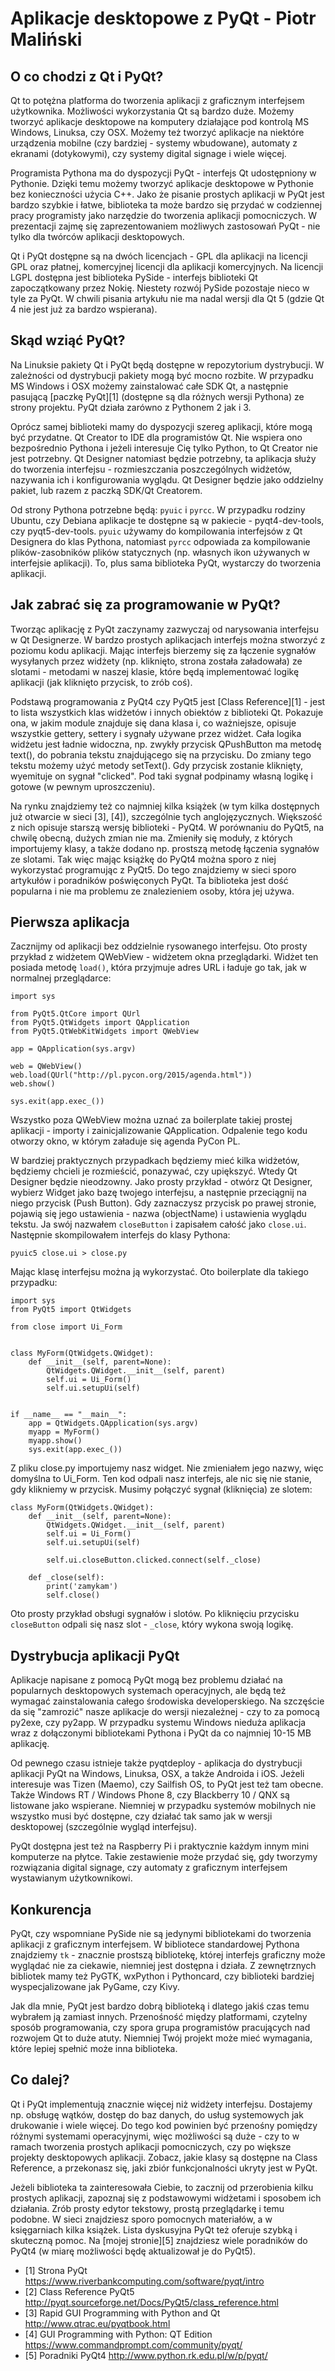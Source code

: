 # Aplikacje desktopowe z PyQt -  Piotr Maliński

## O co chodzi z Qt i PyQt?

Qt to potężna platforma do tworzenia aplikacji z graficznym interfejsem użytkownika. Możliwości wykorzystania Qt są bardzo duże. Możemy tworzyć aplikacje desktopowe na komputery działające pod kontrolą MS Windows, Linuksa, czy OSX. Możemy też tworzyć aplikacje na niektóre urządzenia mobilne (czy bardziej - systemy wbudowane), automaty z ekranami (dotykowymi), czy systemy digital signage i wiele więcej.

Programista Pythona ma do dyspozycji PyQt - interfejs Qt udostępniony w Pythonie. Dzięki temu możemy tworzyć aplikacje desktopowe w Pythonie bez konieczności użycia C++. Jako że pisanie prostych aplikacji w PyQt jest bardzo szybkie i łatwe, biblioteka ta może bardzo się przydać w codziennej pracy programisty jako narzędzie do tworzenia aplikacji pomocniczych. W prezentacji zajmę się zaprezentowaniem możliwych zastosowań PyQt - nie tylko dla twórców aplikacji desktopowych.

Qt i PyQt dostępne są na dwóch licencjach - GPL dla aplikacji na licencji GPL oraz płatnej, komercyjnej licencji dla aplikacji komercyjnych. Na licencji LGPL dostępna jest biblioteka PySide - interfejs biblioteki Qt zapoczątkowany przez Nokię. Niestety rozwój PySide pozostaje nieco w tyle za PyQt. W chwili pisania artykułu nie ma nadal wersji dla Qt 5 (gdzie Qt 4 nie jest już za bardzo wspierana).


## Skąd wziąć PyQt?

Na Linuksie pakiety Qt i PyQt będą dostępne w repozytorium dystrybucji. W zależności od dystrybucji pakiety mogą być mocno rozbite. W przypadku MS Windows i OSX możemy zainstalować całe SDK Qt, a następnie pasującą [paczkę PyQt][1] (dostępne są dla różnych wersji Pythona) ze strony projektu. PyQt działa zarówno z Pythonem 2 jak i 3.

Oprócz samej biblioteki mamy do dyspozycji szereg aplikacji, które mogą być przydatne. Qt Creator to IDE dla programistów Qt. Nie wspiera ono bezpośrednio Pythona i jeżeli interesuje Cię tylko Python, to Qt Creator nie jest potrzebny. Qt Designer natomiast będzie potrzebny, ta aplikacja służy do tworzenia interfejsu - rozmieszczania poszczególnych widżetów, nazywania ich i konfigurowania wyglądu. Qt Designer będzie jako oddzielny pakiet, lub razem z paczką SDK/Qt Creatorem.

Od strony Pythona potrzebne będą: `pyuic` i `pyrcc`. W przypadku rodziny Ubuntu, czy Debiana aplikacje te dostępne są w pakiecie - pyqt4-dev-tools, czy pyqt5-dev-tools. `pyuic` używamy do kompilowania interfejsów z Qt Designera do klas Pythona, natomiast `pyrcc` odpowiada za kompilowanie plików-zasobników plików statycznych (np. własnych ikon używanych w interfejsie aplikacji). To, plus sama biblioteka PyQt, wystarczy do tworzenia aplikacji.


## Jak zabrać się za programowanie w PyQt?

Tworząc aplikację z PyQt zaczynamy zazwyczaj od narysowania interfejsu w Qt Designerze. W bardzo prostych aplikacjach interfejs można stworzyć z poziomu kodu aplikacji. Mając interfejs bierzemy się za łączenie sygnałów wysyłanych przez widżety (np. kliknięto, strona została załadowała) ze slotami - metodami w naszej klasie, które będą implementować logikę aplikacji (jak kliknięto przycisk, to zrób coś).

Podstawą programowania z PyQt4 czy PyQt5 jest [Class Reference][1] - jest to lista wszystkich klas widżetów i innych obiektów z biblioteki Qt. Pokazuje ona, w jakim module znajduje się dana klasa i, co ważniejsze, opisuje wszystkie gettery, settery i sygnały używane przez widżet. Cała logika widżetu jest ładnie widoczna, np. zwykły przycisk QPushButton ma metodę text(), do pobrania tekstu znajdującego się na przycisku. Do zmiany tego tekstu możemy użyć metody setText(). Gdy przycisk zostanie kliknięty, wyemituje on sygnał "clicked". Pod taki sygnał podpinamy własną logikę i gotowe (w pewnym uproszczeniu).

Na rynku znajdziemy też co najmniej kilka książek (w tym kilka dostępnych już otwarcie w sieci [3], [4]), szczególnie tych anglojęzycznych. Większość z nich opisuje starszą wersję biblioteki - PyQt4. W porównaniu do PyQt5, na chwilę obecną, dużych zmian nie ma. Zmieniły się moduły, z których importujemy klasy, a także dodano np. prostszą metodę łączenia sygnałów ze slotami. Tak więc mając książkę do PyQt4 można sporo z niej wykorzystać programując z PyQt5. Do tego znajdziemy w sieci sporo artykułów i poradników poświęconych PyQt. Ta biblioteka jest dość popularna i nie ma problemu ze znalezieniem osoby, która jej używa.


## Pierwsza aplikacja

Zacznijmy od aplikacji bez oddzielnie rysowanego interfejsu. Oto prosty przykład z widżetem QWebView - widżetem okna przeglądarki. Widżet ten posiada metodę `load()`, która przyjmuje adres URL i ładuje go tak, jak w normalnej przeglądarce:

    import sys

    from PyQt5.QtCore import QUrl
    from PyQt5.QtWidgets import QApplication
    from PyQt5.QtWebKitWidgets import QWebView

    app = QApplication(sys.argv)

    web = QWebView()
    web.load(QUrl("http://pl.pycon.org/2015/agenda.html"))
    web.show()

    sys.exit(app.exec_())

Wszystko poza QWebView można uznać za boilerplate takiej prostej aplikacji - importy i zainicjalizowanie QApplication. Odpalenie tego kodu otworzy okno, w którym załaduje się agenda PyCon PL.

W bardziej praktycznych przypadkach będziemy mieć kilka widżetów, będziemy chcieli je rozmieścić, ponazywać, czy upiększyć. Wtedy Qt Designer będzie nieodzowny. Jako prosty przykład - otwórz Qt Designer, wybierz Widget jako bazę twojego interfejsu, a następnie przeciągnij na niego przycisk (Push Button). Gdy zaznaczysz przycisk po prawej stronie, pojawią się jego ustawienia - nazwa (objectName) i ustawienia wyglądu tekstu. Ja swój nazwałem `closeButton` i zapisałem całość jako `close.ui`. Następnie skompilowałem interfejs do klasy Pythona:

    pyuic5 close.ui > close.py

Mając klasę interfejsu można ją wykorzystać. Oto boilerplate dla takiego przypadku:

    import sys
    from PyQt5 import QtWidgets

    from close import Ui_Form


    class MyForm(QtWidgets.QWidget):
        def __init__(self, parent=None):
            QtWidgets.QWidget.__init__(self, parent)
            self.ui = Ui_Form()
            self.ui.setupUi(self)


    if __name__ == "__main__":
        app = QtWidgets.QApplication(sys.argv)
        myapp = MyForm()
        myapp.show()
        sys.exit(app.exec_())

Z pliku close.py importujemy nasz widget. Nie zmieniałem jego nazwy, więc domyślna to Ui_Form. Ten kod odpali nasz interfejs, ale nic się nie stanie, gdy klikniemy w przycisk. Musimy połączyć sygnał (kliknięcia) ze slotem:

    class MyForm(QtWidgets.QWidget):
        def __init__(self, parent=None):
            QtWidgets.QWidget.__init__(self, parent)
            self.ui = Ui_Form()
            self.ui.setupUi(self)

            self.ui.closeButton.clicked.connect(self._close)

        def _close(self):
            print('zamykam')
            self.close()

Oto prosty przykład obsługi sygnałów i slotów. Po kliknięciu przycisku `closeButton` odpali się nasz slot - `_close`, który wykona swoją logikę.


## Dystrybucja aplikacji PyQt

Aplikacje napisane z pomocą PyQt mogą bez problemu działać na popularnych desktopowych systemach operacyjnych, ale będą też wymagać zainstalowania całego środowiska developerskiego. Na szczęście da się "zamrozić" nasze aplikacje do wersji niezależnej - czy to za pomocą py2exe, czy py2app. W przypadku systemu Windows nieduża aplikacja wraz z dołączonymi bibliotekami Pythona i PyQt da co najmniej 10-15 MB aplikację.

Od pewnego czasu istnieje także pyqtdeploy - aplikacja do dystrybucji aplikacji PyQt na Windows, Linuksa, OSX, a także Androida i iOS. Jeżeli interesuje was Tizen (Maemo), czy Sailfish OS, to PyQt jest też tam obecne. Także Windows RT / Windows Phone 8, czy Blackberry 10 / QNX są listowane jako wspierane. Niemniej w przypadku systemów mobilnych nie wszystko musi być dostępne, czy działać tak samo jak w wersji desktopowej (szczególnie wygląd interfejsu).

PyQt dostępna jest też na Raspberry Pi i praktycznie każdym innym mini komputerze na płytce. Takie zestawienie może przydać się, gdy tworzymy rozwiązania digital signage, czy automaty z graficznym interfejsem wystawianym użytkownikowi.


## Konkurencja

PyQt, czy wspomniane PySide nie są jedynymi bibliotekami do tworzenia aplikacji z graficznym interfejsem. W bibliotece standardowej Pythona znajdziemy `tk` - znacznie prostszą bibliotekę, której interfejs graficzny może wyglądać nie za ciekawie,  niemniej jest dostępna i działa. Z zewnętrznych bibliotek mamy też PyGTK, wxPython i Pythoncard, czy biblioteki bardziej wyspecjalizowane jak PyGame, czy Kivy.

Jak dla mnie, PyQt jest bardzo dobrą biblioteką i dlatego jakiś czas temu wybrałem ją zamiast innych. Przenośność między platformami, czytelny sposób programowania, czy spora grupa programistów pracujących nad rozwojem Qt to duże atuty. Niemniej Twój projekt może mieć wymagania, które lepiej spełnić może inna biblioteka.


## Co dalej?

Qt i PyQt implementują znacznie więcej niż widżety interfejsu. Dostajemy np. obsługę wątków, dostęp do baz danych, do usług systemowych jak drukowanie i wiele więcej. Do tego kod powinien być przenośny pomiędzy różnymi systemami operacyjnymi, więc możliwości są duże - czy to w ramach tworzenia prostych aplikacji pomocniczych, czy po większe projekty desktopowych aplikacji. Zobacz, jakie klasy są dostępne na Class Reference, a przekonasz się, jaki zbiór funkcjonalności ukryty jest w PyQt.

Jeżeli biblioteka ta zainteresowała Ciebie, to zacznij od przerobienia kilku prostych aplikacji, zapoznaj się z podstawowymi widżetami i sposobem ich działania. Zrób prosty edytor tekstowy, prostą przeglądarkę i temu podobne. W sieci znajdziesz sporo pomocnych materiałów, a w księgarniach kilka książek. Lista dyskusyjna PyQt też oferuje szybką i skuteczną pomoc. Na [mojej stronie][5] znajdziesz wiele poradników do PyQt4 (w miarę możliwości będę aktualizował je do PyQt5).

* [1] Strona PyQt https://www.riverbankcomputing.com/software/pyqt/intro
* [2] Class Reference PyQt5 http://pyqt.sourceforge.net/Docs/PyQt5/class_reference.html
* [3] Rapid GUI Programming with Python and Qt http://www.qtrac.eu/pyqtbook.html
* [4] GUI Programming with Python: QT Edition https://www.commandprompt.com/community/pyqt/
* [5] Poradniki PyQt4 http://www.python.rk.edu.pl/w/p/pyqt/
